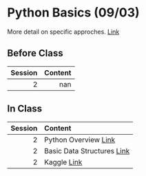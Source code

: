 Python Basics (09/03)
============================

More detail on specific approches. [Link](../../sessions/session2)

## Before Class

|   Session |   Content |
|----------:|----------:|
|         2 |       nan |


## In Class

|   Session | Content                                                   |
|----------:|:----------------------------------------------------------|
|         2 | Python Overview [Link](../notebooks/python-overview)      |
|         2 | Basic Data Structures [Link](../notebooks/datastructures) |
|         2 | Kaggle [Link](https://www.kaggle.com/)                    |

